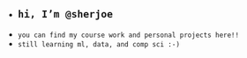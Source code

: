 - ## `hi, I’m @sherjoe`
- `you can find my course work and personal projects here!!`
- `still learning ml, data, and
  comp sci :-)`
